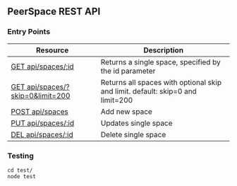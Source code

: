 ## PeerSpace REST API

### Entry Points
Resource | Description
---|---
[GET api/spaces/:id]() | Returns a single space, specified by the id parameter
[GET api/spaces/?skip=0&limit=200]() | Returns all spaces with optional skip and limit. default: skip=0 and limit=200
[POST api/spaces]() | Add new space
[PUT api/spaces/:id]() | Updates single space
[DEL api/spaces/:id]() | Delete single space


### Testing
```
cd test/
node test
```

